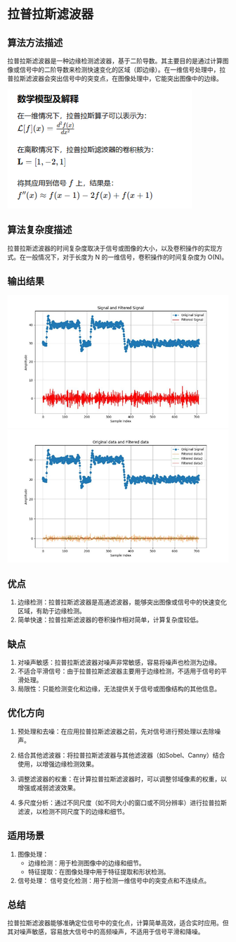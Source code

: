 # 拉普拉斯滤波器

## 算法方法描述

拉普拉斯滤波器是一种边缘检测滤波器，基于二阶导数。其主要目的是通过计算图像或信号中的二阶导数来检测快速变化的区域（即边缘）。在一维信号处理中，拉普拉斯滤波器会突出信号中的突变点，在图像处理中，它能突出图像中的边缘。

![数学模型](./laplacian_model.png)

## 算法复杂度描述

拉普拉斯滤波器的时间复杂度取决于信号或图像的大小，以及卷积操作的实现方式。在一般情况下，对于长度为 N 的一维信号，卷积操作的时间复杂度为 O(N)。

## 输出结果

![无数据预处理](./Comparision1.jpg)
![使用平滑滤波后](./Comparision2.jpg)

## 优点

1. 边缘检测：拉普拉斯滤波器是高通滤波器，能够突出图像或信号中的快速变化区域，有助于边缘检测。
2. 简单快速：拉普拉斯滤波器的卷积操作相对简单，计算复杂度较低。

## 缺点

1. 对噪声敏感：拉普拉斯滤波器对噪声非常敏感，容易将噪声也检测为边缘。
2. 不适合平滑信号：由于拉普拉斯滤波器主要用于边缘检测，不适用于信号的平滑处理。
3. 局限性：只能检测变化和边缘，无法提供关于信号或图像结构的其他信息。

## 优化方向

1. 预处理和去噪：在应用拉普拉斯滤波器之前，先对信号进行预处理以去除噪声。

2. 结合其他滤波器：将拉普拉斯滤波器与其他滤波器（如Sobel、Canny）结合使用，以增强边缘检测效果。

3. 调整滤波器的权重：在计算拉普拉斯滤波器时，可以调整邻域像素的权重，以增强或减弱滤波效果。

4. 多尺度分析：通过不同尺度（如不同大小的窗口或不同分辨率）进行拉普拉斯滤波，以检测不同尺度下的边缘和细节。

## 适用场景

1. 图像处理：
    + 边缘检测：用于检测图像中的边缘和细节。
    + 特征提取：在图像处理中用于特征提取和形状检测。
2. 信号处理：
信号变化检测：用于检测一维信号中的突变点和不连续点。

## 总结

拉普拉斯滤波器能够准确定位信号中的变化点，计算简单高效，适合实时应用。但其对噪声敏感，容易放大信号中的高频噪声，不适用于信号平滑和降噪。
